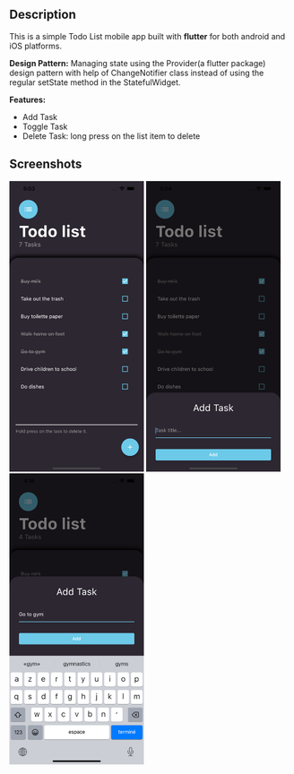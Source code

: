 ## Description
This is a simple Todo List mobile app built with **flutter** for both android and iOS platforms.

**Design Pattern:** Managing state using the Provider(a flutter package) design pattern with help of ChangeNotifier class instead of using the regular setState method in the StatefulWidget.

**Features:**
- Add Task
- Toggle Task
- Delete Task: long press on the list item to delete

## Screenshots
<picture>
  <img alt="Screenshot" src="/assets/screen1.png" width="240"/>
</picture>
<picture>
  <img alt="Screenshot" src="/assets/screen2.png" width="240"/>
</picture>
<picture>
  <img alt="Screenshot" src="/assets/screen3.png" width="240"/>
</picture>

